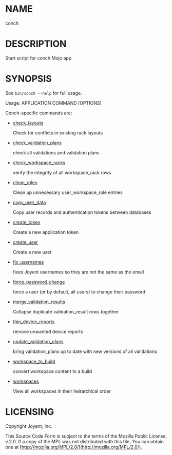 # NAME

conch

# DESCRIPTION

Start script for conch Mojo app

# SYNOPSIS

See `bin/conch --help` for full usage.

Usage: APPLICATION COMMAND \[OPTIONS\]

Conch-specific commands are:

- [check\_layouts](../modules/Conch%3A%3ACommand%3A%3Acheck_layouts)

    Check for conflicts in existing rack layouts

- [check\_validation\_plans](../modules/Conch%3A%3ACommand%3A%3Acheck_validation_plans)

    check all validations and validation plans

- [check\_workspace\_racks](../modules/Conch%3A%3ACommand%3A%3Acheck_workspace_racks)

    verify the integrity of all workspace\_rack rows

- [clean\_roles](../modules/Conch%3A%3ACommand%3A%3Aclean_roles)

    Clean up unnecessary user\_workspace\_role entries

- [copy\_user\_data](../modules/Conch%3A%3ACommand%3A%3Acopy_user_data)

    Copy user records and authentication tokens between databases

- [create\_token](../modules/Conch%3A%3ACommand%3A%3Acreate_token)

    Create a new application token

- [create\_user](../modules/Conch%3A%3ACommand%3A%3Acreate_user)

    Create a new user

- [fix\_usernames](../modules/Conch%3A%3ACommand%3A%3Afix_usernames)

    fixes Joyent usernames so they are not the same as the email

- [force\_password\_change](../modules/Conch%3A%3ACommand%3A%3Aforce_password_change)

    force a user (or by default, all users) to change their password

- [merge\_validation\_results](../modules/Conch%3A%3ACommand%3A%3Amerge_validation_results)

    Collapse duplicate validation\_result rows together

- [thin\_device\_reports](../modules/Conch%3A%3ACommand%3A%3Athin_device_reports)

    remove unwanted device reports

- [update\_validation\_plans](../modules/Conch%3A%3ACommand%3A%3Aupdate_validation_plans)

    bring validation\_plans up to date with new versions of all validations

- [workspace\_to\_build](../modules/Conch%3A%3ACommand%3A%3Aworkspace_to_build)

    convert workspace content to a build

- [workspaces](../modules/Conch%3A%3ACommand%3A%3Aworkspaces)

    View all workspaces in their heirarchical order

# LICENSING

Copyright Joyent, Inc.

This Source Code Form is subject to the terms of the Mozilla Public License,
v.2.0. If a copy of the MPL was not distributed with this file, You can obtain
one at [http://mozilla.org/MPL/2.0/](http://mozilla.org/MPL/2.0/).

